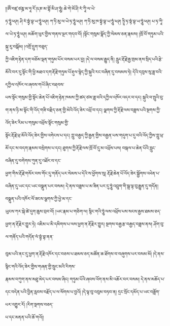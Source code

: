 ﻿  
།།ཨོཾ་བཛྲ་ཙཎྜ་མ་ཧཱ་རོ་ཥ་ཎ་མ་གྷོ་མི་ཤ་ཧཱུཾ། ཆེ་གེ་མོ་ཤི་རཾ་ཀཱི་ལ་ཡེ་  
ཏ་ཧཱུཾ་ཕཊ། ཤི་རཾ་སྟྭཾ་བྷ་ཡ་ཧཱུཾ་ཕཊ། ཀ་ཏི་མུ་ལ་ཡེ་ཏ་ཧཱུཾ་ཕཊ། ཀ་ཏི་མུ་ཁ་སྟྭཾ་བྷ་ཡ་ཧཱུཾ་ཕཊ། ཧྲཱི་ཏ་སྟཾ་བྷ་ཡ་ཧཱུཾ་ཕཊ། པ་ཏ་ཀཱི་ལ་ཡེ་ཏ་ཧཱུཾ་ཕཊ། མཆོག་ཕུར་གྱིས་གནས་ལྔར་གདབ་བོ། །སྟོང་གསུམ་སྣོད་ཀྱི་སེམས་ཅན་རྣམས། །ཁྲོ་བོ་གཏུམ་པའི་སྐུ་རུ་བསྒོམ། །འགྲོ་དྲུག་བཅུད་  
ཀྱི་འཇིག་རྟེན་དག་བཅོམ་ལྡན་གཏུམ་པོར་བསམ་པར་བྱ། །དེ་ལ་བསམ་རྒྱུད་ནི། རླུང་རྡོ་རྗེ་རྒྱ་གྲམ་ནས་སྲིད་པའི་རྩེ་མོའི་བར་དུ་སྟོང་གི་ཕྱི་མཐའ་དག་རྡོ་རྗེ་གཏུམ་པོ་རྡུལ་སྙེད་ཀྱི་སྐུའི་རང་བཞིན་དུ་བསམས་ཏེ། དེའི་དབུས་སུ་ཟླ་བའི་དཀྱིལ་འཁོར་ལ་ཞབས་གཡོ་ཞིང་བརྡབས་  
པས་སྟོང་གསུམ་གྱི་སྟོང་ཆེན་པོ་འཇིག་རྟེན་ཁམས་ཀྱི་ཚད་ཙམ་ཟླ་བའི་དཀྱིལ་འཁོར་འདར་བ་དང། སྐུའི་བ་སྤུའི་བུ་ག་ནས་ཉི་མ་སྟོང་གི་འོད་གཟི་བརྗིད་ཅན་གྱི་མེའི་འོད་ཟེར་འཕྲོ་བ་དང། ལྗགས་ཀྱི་རྡོ་རྗེ་ལས་བཟླས་པའི་སྔགས་ཀྱི་འོད་ཟེར་རིམ་པ་གསུམ་འཕྲོས་སྟོང་གསུམ་གྱི་  
སྟོང་རྡོ་རྗེ་ཕྲ་མོའི་འོད་ཟེར་གྱིས་འགེངས་པ་དང། ཀླུ་བརྒྱད་ཀྱི་རྒྱན་གྱིས་བརྒྱན་པས་གདུག་པ་དུ་བའི་འོད་ཀྱིས་ཀླུ་ཕྲ་མོ་དང་ས་བདག་རྣམས་བསྲེགས་པ་དང། ཐུགས་ཀྱི་རྡོ་རྗེ་ལས་ཁྲོ་བོ་དུ་མ་འཕྲོས་པས། བསྐལ་པ་ཆེན་པོའི་རླུང་བཞིན་དུ་བགེགས་ཀུན་དུ་འཐོར་བ་དང་  
ཕྱག་གིས་རྡོ་རྗེ་གསོར་བས་གོང་དུ་གནོད་པར་སེམས་པ་དེའི་ས་ཕྱོགས་སུ། རྡོ་རྗེ་ཆེན་པོ་འོད་ཟེར་སྒྱོགས་འཕེན་པ་བཞིན་དུ་ཡང་དང་ཡང་བསྣུན་པར་བསམ། དེ་ནས་བཟླས་པ་མ་ཟིན་པར་དུ་ཧཱུཾ་འབྲུག་གི་སྒྲ་ལྟ་བུ་རྒྱུན་དུ་གདོན། བསྣུན་པའི་འཁོར་ལོ་ཟངས་ལྕགས་ཀྱི་ཕྱེ་མ་དང་  
ཡུངས་ཀར་སྐེ་ཚེ་དུག་ཆུས་བྲབ་བོ། །ཡང་རྣམ་པ་གཅིག་ལ། སྙིང་གའི་ཧཱུཾ་ལས་འཕྲོས་པས་སངས་རྒྱས་ཐམས་ཅད་ཕྱག་ན་རྡོ་རྗེར་གྱུར་ཏེ། འཇིམ་པ་མི་དམིགས་པ་ལས་ཕྱག་ན་རྡོ་རྗེར་གྱུར། སྔགས་བརྒྱ་རྩ་བརྒྱད་བཟླས་ནས། ཤོག་བུ་ལ་གནོད་པའི་གདོན་ལཾ་སྟྭཾ་བྷ་ནན་  
  
བུམ་པའི་ནང་དུ་ཕྱག་ན་རྡོ་རྗེ་འཁོར་དང་བཅས་པ་ཐམས་ཅད་མཚོན་ཆ་ཐོགས་བ་བཞུགས་པར་བསམ་མོ། །དེ་ནས་སྙིང་གའི་འོད་ཟེར་གྱིས་གཞན་གྱི་སྲུང་མའི་རིགས་  
རྣམས་བཀུག་ནས་མཐུ་མེད་པར་བསམ་ཞིང། གཏུམ་པོའི་ཞབས་འོག་ནས་མི་འཆོར་བར་བསམ། དེ་ནས་མཆོད་པ་དང་བདེན་པའི་བྱིན་རླབས་བརྗོད་པ་ལ་སོགས་པ་བྱའོ། །དེ་ལྟ་བུ་འབུམ་བཏབ་ན། དྲང་སྲོང་དམོད་པ་ཡང་བཟློག་པར་འགྱུར་རོ། །རིག་སྔགས་བཅད་  
པ་དང་མནན་པའི་ཆོ་གའོ།།  
  
  
